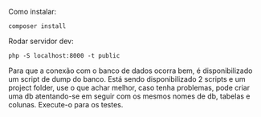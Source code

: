 Como instalar:

```
composer install
```

Rodar servidor dev:

```
php -S localhost:8000 -t public
```

Para que a conexão com o banco de dados ocorra bem, é disponibilizado um script de dump do banco. Está sendo disponibilizado 2 scripts e um project folder, use o que achar melhor, caso tenha problemas, pode criar uma db atentando-se em seguir com os mesmos nomes de db, tabelas e colunas. Execute-o para os testes.
